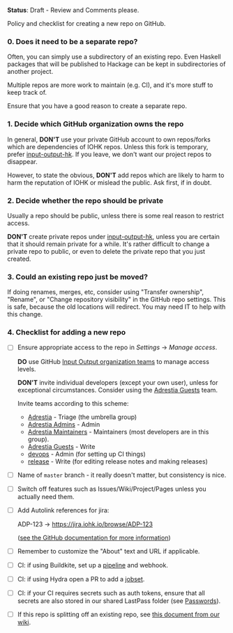 **Status**: Draft - Review and Comments please.

Policy and checklist for creating a new repo on GitHub.

[input-output-hk]: https://github.com/input-output-hk
[teams]: https://github.com/orgs/input-output-hk/teams
[Adrestia]: https://github.com/orgs/input-output-hk/teams/adrestia
[Adrestia Admins]: https://github.com/orgs/input-output-hk/teams/adrestia-admins
[Adrestia Maintainers]: https://github.com/orgs/input-output-hk/teams/adrestia-maintainers
[Adrestia Guests]: https://github.com/orgs/input-output-hk/teams/adrestia-guests
[devops]: https://github.com/orgs/input-output-hk/teams/devops
[release]: https://github.com/orgs/input-output-hk/teams/release

### 0. Does it need to be a separate repo?

Often, you can simply use a subdirectory of an existing repo. Even
Haskell packages that will be published to Hackage can be kept in
subdirectories of another project.

Multiple repos are more work to maintain (e.g. CI), and it's more
stuff to keep track of.

Ensure that you have a good reason to create a separate repo.

### 1. Decide which GitHub organization owns the repo

In general, **DON'T** use your private GitHub account to own
repos/forks which are dependencies of IOHK repos. Unless this fork is
temporary, prefer [input-output-hk][]. If you leave, we don't want our
project repos to disappear.

However, to state the obvious, **DON'T** add repos which are likely to
harm to harm the reputation of IOHK or mislead the public. Ask first,
if in doubt.

### 2. Decide whether the repo should be private

Usually a repo should be public, unless there is some real reason to
restrict access.

**DON'T** create private repos under [input-output-hk][], unless you
are certain that it should remain private for a while. It's rather
difficult to change a private repo to public, or even to delete the
private repo that you just created.

### 3. Could an existing repo just be moved?

If doing renames, merges, etc, consider using "Transfer ownership",
"Rename", or "Change repository visibility" in the GitHub repo
settings. This is safe, because the old locations will redirect. You
may need IT to help with this change.

### 4. Checklist for adding a new repo

- [ ] Ensure appropriate access to the repo in _Settings_ → _Manage access_.

  **DO** use GitHub [Input Output organization teams][teams] to manage access levels.

  **DON'T** invite individual developers (except your own user), unless for exceptional circumstances. Consider using the [Adrestia Guests][] team.

  Invite teams according to this scheme:

  * [Adrestia][] - Triage (the umbrella group)
  * [Adrestia Admins][] - Admin
  * [Adrestia Maintainers][] - Maintainers (most developers are in this group).
  * [Adrestia Guests][] - Write
  * [devops][] - Admin (for setting up CI things)
  * [release][] - Write (for editing release notes and making releases)
      
- [ ] Name of `master` branch - it really doesn't matter, but consistency is nice.

- [ ] Switch off features such as Issues/Wiki/Project/Pages unless you actually need them.

- [ ] Add Autolink references for jira:

  ADP-123  →  https://jira.iohk.io/browse/ADP-123
  
  ([see the GitHub documentation for more information](https://docs.github.com/en/github/administering-a-repository/configuring-autolinks-to-reference-external-resources))

- [ ] Remember to customize the "About" text and URL if applicable.

- [ ] CI: if using Buildkite, set up a [pipeline](https://buildkite.com/input-output-hk) and webhook.

- [ ] CI: if using Hydra open a PR to add a [jobset](https://github.com/input-output-hk/ci-ops/blob/master/jobsets/default.nix).

- [ ] CI: if your CI requires secrets such as auth tokens, ensure that
  all secrets are also stored in our shared LastPass folder (see
  [Passwords](./Passwords)).

- [ ] If this repo is splitting off an existing repo, see [this document from our wiki](https://github.com/input-output-hk/cardano-coin-selection/blob/master/information/repository-creation-process.md).
      
